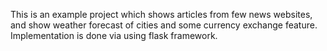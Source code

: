 This is an example project which shows articles from few news websites,
and show weather forecast of cities and some currency exchange feature.
Implementation is done via using flask framework.
